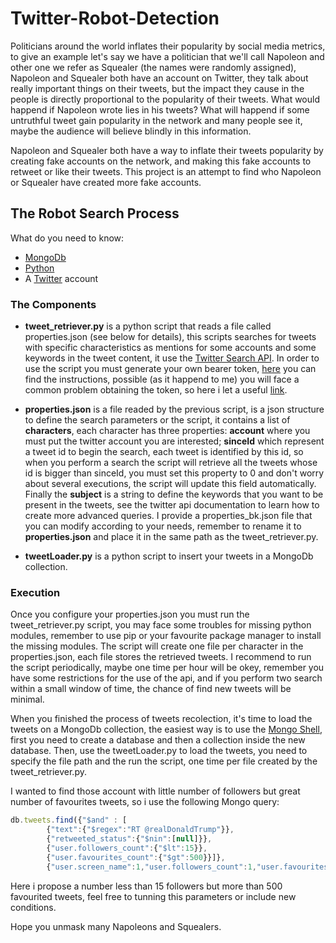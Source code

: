 # Twitter-Robot-Detection

Politicians around the world inflates their popularity by social media metrics, to give an example
let's say we have a politician that we'll call Napoleon and other one we refer as Squealer (the names
were randomly assigned), Napoleon and Squealer both have an account on Twitter, they talk about really
important things on their tweets, but the impact they cause in the people is directly proportional to the
popularity of their tweets. What would happend if Napoleon wrote lies in his tweets? What will happend if some
untruthful tweet gain popularity in the network and many people see it, maybe the audience will believe blindly in
this information.

Napoleon and Squealer both have a way to inflate their tweets popularity by creating fake accounts on the 
network, and making this fake accounts to retweet or like their tweets. This project is an attempt to find 
who Napoleon or Squealer have created more fake accounts.

## The Robot Search Process

What do you need to know:

* [MongoDb](https://www.mongodb.com/)
* [Python](https://www.python.org/)
* A [Twitter](https://twitter.com/) account

### The Components

* **tweet_retriever.py** is a python script that reads a file called properties.json (see below for details),
this scripts searches for tweets with specific characteristics as mentions for some accounts and some keywords in the tweet content, it use the [Twitter Search API](https://dev.twitter.com/rest/public/search). In order to use the script you must generate your own bearer token, [here](https://dev.twitter.com/oauth/application-only) you can find the instructions, possible (as it happend to me) you will face a common problem obtaining the token, so here i let a useful [link](https://stackoverflow.com/questions/23183050/twitter-1-1-oauth-authenticity-token-error99).

* **properties.json** is a file readed by the previous script, is a json structure to define the search parameters or the script, it contains a list of **characters**, each character has three properties: **account** where you must put the twitter account you are interested; **sinceId** which represent a tweet id to begin the search, each tweet is identified by this id, so when you perform a search the script will retrieve all the tweets whose id is bigger than sinceId, you must set this property to 0 and don't worry about several executions, the script will update this field automatically. Finally the **subject** is a string to define the keywords that you want to be present in the tweets, see the twitter api documentation to learn how to create more advanced queries. I provide a properties_bk.json file that you can modify according to your needs, remember to rename it to **properties.json** and place it in the same path as the tweet_retriever.py.

* **tweetLoader.py** is a python script to insert your tweets in a MongoDb collection.

### Execution

Once you configure your properties.json you must run the tweet_retriever.py script, you may face some troubles for missing python modules, remember to use pip or your favourite package manager to install the missing modules. The script will create one file per character in the properties.json, each file stores the retrieved tweets. I recommend to run the script periodically, maybe one time per hour will be okey, remember you have some restrictions for the use of the api, and if you perform two search within a small window of time, the chance of find new tweets will be minimal.

When you finished the process of tweets recolection, it's time to load the tweets on a MongoDb collection, the easiest way is to use the [Mongo Shell](https://docs.mongodb.com/getting-started/shell/client/), first you need to create a database and then a collection inside the new database. Then, use the tweetLoader.py to load the tweets, you need to specify the file path and the run the script, one time per file created by the tweet_retriever.py.

I wanted to find those account with little number of followers but great number of favourites tweets, so i use the following Mongo query:

```javascript
db.tweets.find({"$and" : [
		{"text":{"$regex":"RT @realDonaldTrump"}},
		{"retweeted_status":{"$nin":[null]}},
		{"user.followers_count":{"$lt":15}},
		{"user.favourites_count":{"$gt":500}}]},
		{"user.screen_name":1,"user.followers_count":1,"user.favourites_count":1,"_id":0})
```
Here i propose a number less than 15 followers but more than 500 favourited tweets, feel free to tunning this parameters or include new conditions.

Hope you unmask many Napoleons and Squealers.

